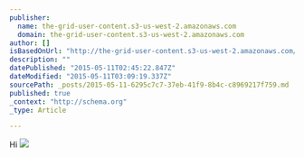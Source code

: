 ```yaml
---
publisher:
  name: the-grid-user-content.s3-us-west-2.amazonaws.com
  domain: the-grid-user-content.s3-us-west-2.amazonaws.com
author: []
isBasedOnUrl: "http://the-grid-user-content.s3-us-west-2.amazonaws.com/c66c4825-64f6-4e95-8bb4-093385dd4887.jpg"
description: ""
datePublished: "2015-05-11T02:45:22.847Z"
dateModified: "2015-05-11T03:09:19.337Z"
sourcePath: _posts/2015-05-11-6295c7c7-37eb-41f9-8b4c-c8969217f759.md
published: true
_context: "http://schema.org"
_type: Article

---
```

Hi
![](http://the-grid-user-content.s3-us-west-2.amazonaws.com/c66c4825-64f6-4e95-8bb4-093385dd4887.jpg)